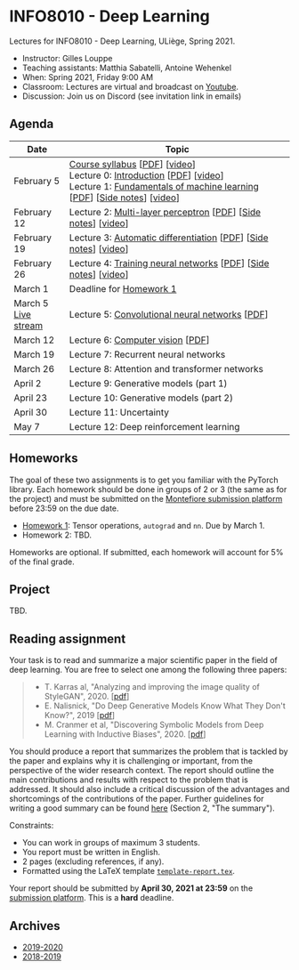 # INFO8010 - Deep Learning

Lectures for INFO8010 - Deep Learning, ULiège, Spring 2021.

- Instructor: Gilles Louppe 
- Teaching assistants: Matthia Sabatelli, Antoine Wehenkel
- When: Spring 2021, Friday 9:00 AM
- Classroom: Lectures are virtual and broadcast on [Youtube](https://www.youtube.com/channel/UCJWL9RHD2nZa85lK-k0v8lA).
- Discussion: Join us on Discord (see invitation link in emails)

## Agenda

| Date | Topic |
| --- | --- |
| February 5 | [Course syllabus](https://glouppe.github.io/info8010-deep-learning/?p=course-syllabus.md) [[PDF](https://glouppe.github.io/info8010-deep-learning/pdf/course-syllabus.pdf)] [[video](https://www.youtube.com/watch?v=51UOdB199Nk)]<br>Lecture 0: [Introduction](https://glouppe.github.io/info8010-deep-learning/?p=lecture0.md) [[PDF](https://glouppe.github.io/info8010-deep-learning/pdf/lec0.pdf)] [[video](https://www.youtube.com/watch?v=-Ee-Z311a3k)]<br>Lecture 1: [Fundamentals of machine learning](https://glouppe.github.io/info8010-deep-learning/?p=lecture1.md) [[PDF](https://glouppe.github.io/info8010-deep-learning/pdf/lec1.pdf)] [[Side notes](https://glouppe.github.io/info8010-deep-learning/pdf/lec1-sidenotes.pdf)]  [[video](https://www.youtube.com/watch?v=GwpG0sHPklE)] |
| February 12 | Lecture 2: [Multi-layer perceptron](https://glouppe.github.io/info8010-deep-learning/?p=lecture2.md) [[PDF](https://glouppe.github.io/info8010-deep-learning/pdf/lec2.pdf)] [[Side notes](https://glouppe.github.io/info8010-deep-learning/pdf/lec2-sidenotes.pdf)]  [[video](https://www.youtube.com/watch?v=OF6AkE9Fnjc)] |
| February 19 | Lecture 3: [Automatic differentiation](https://glouppe.github.io/info8010-deep-learning/?p=lecture3.md) [[PDF](https://glouppe.github.io/info8010-deep-learning/pdf/lec3.pdf)] [[Side notes](https://glouppe.github.io/info8010-deep-learning/pdf/lec3-sidenotes.pdf)] [[video](https://youtu.be/fD047xXpSfI)] |
| February 26| Lecture 4: [Training neural networks](https://glouppe.github.io/info8010-deep-learning/?p=lecture4.md) [[PDF](https://glouppe.github.io/info8010-deep-learning/pdf/lec4.pdf)] [[Side notes](https://glouppe.github.io/info8010-deep-learning/pdf/lec4-sidenotes.pdf)] [[video](https://youtu.be/G7qw620V_3g)]  |
| March 1 | Deadline for [Homework 1](https://github.com/glouppe/info8010-deep-learning/raw/master/homeworks/homework1.zip) |
| March 5<br>[Live stream](https://youtu.be/cCD5khSTQ0o)  | Lecture 5: [Convolutional neural networks](https://glouppe.github.io/info8010-deep-learning/?p=lecture5.md) [[PDF](https://glouppe.github.io/info8010-deep-learning/pdf/lec5.pdf)] |
| March 12 | Lecture 6: [Computer vision](https://glouppe.github.io/info8010-deep-learning/?p=lecture6.md) [[PDF](https://glouppe.github.io/info8010-deep-learning/pdf/lec6.pdf)] |
| March 19 | Lecture 7: Recurrent neural networks |
| March 26 | Lecture 8: Attention and transformer networks |
| April 2 | Lecture 9: Generative models (part 1) |
| April 23 | Lecture 10: Generative models (part 2) |
| April 30 | Lecture 11: Uncertainty |
| May 7 | Lecture 12: Deep reinforcement learning | 


## Homeworks

The goal of these two assignments is to get you familiar with the PyTorch library.
Each homework should be done in groups of 2 or 3 (the same as for the project) and must be submitted on the [Montefiore submission platform](https://submit.montefiore.ulg.ac.be/) before 23:59 on the due date.

- [Homework 1](https://github.com/glouppe/info8010-deep-learning/raw/master/homeworks/homework1.zip): Tensor operations, `autograd` and `nn`. Due by March 1.
- Homework 2: TBD.

Homeworks are optional. If submitted, each homework will account for 5% of the final grade.

## Project

TBD.

## Reading assignment

Your task is to read and summarize a major scientific paper in the field of deep learning. You are free to select one among the following three papers:

> - T. Karras al, "Analyzing and improving the image quality of StyleGAN", 2020. [[pdf](https://openaccess.thecvf.com/content_CVPR_2020/papers/Karras_Analyzing_and_Improving_the_Image_Quality_of_StyleGAN_CVPR_2020_paper.pdf)]
> - E. Nalisnick, "Do Deep Generative Models Know What They Don't Know?", 2019 [[pdf](https://arxiv.org/pdf/1810.09136)]
> - M. Cranmer et al, "Discovering Symbolic Models from Deep Learning with Inductive Biases", 2020. [[pdf](https://arxiv.org/pdf/2006.11287.pdf)]
 
You should produce a report that summarizes the problem that is tackled by the paper and explains why it is challenging or important, from the perspective of the wider research context. The report should outline the main contributions and results with respect to the problem that is addressed. It should also include a critical discussion of the advantages and shortcomings of the contributions of the paper.
Further guidelines for writing a good summary can be found [here](https://web.stanford.edu/class/cs224n/project/project-proposal-instructions.pdf) (Section 2, "The summary").

Constraints:
- You can work in groups of maximum 3 students.
- You report must be written in English.
- 2 pages (excluding references, if any).
- Formatted using the LaTeX template [`template-report.tex`](https://glouppe.github.io/info8010-deep-learning/template-report.tex).

Your report should be submitted  by **April 30, 2021 at 23:59** on the [submission platform](https://submit.montefiore.ulg.ac.be/). This is a **hard** deadline.

## Archives

- [2019-2020](https://github.com/glouppe/info8010-deep-learning/tree/v3-info8010-2020)
- [2018-2019](https://github.com/glouppe/info8010-deep-learning/tree/v2-info8010-2019)
